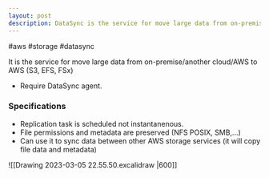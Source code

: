 ```yaml
---
layout: post
description: DataSync is the service for move large data from on-premise/another cloud/AWS to AWS (S3, EFS, FSx)
---
```


#aws #storage #datasync

It is the service for move large data from on-premise/another cloud/AWS to AWS (S3, EFS, FSx)
- Require DataSync agent.

### Specifications
- Replication task is scheduled not instantanenous.
- File permissions and metadata are preserved (NFS POSIX, SMB,...)
- Can use it to sync data between other AWS storage services (it will copy file data and metadata)

![[Drawing 2023-03-05 22.55.50.excalidraw |600]]
